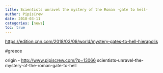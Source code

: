 ```yaml
---
title: Scientists unravel the mystery of the Roman -gate to hell-
author: PipisCrew
date: 2018-03-11
categories: [news]
toc: true
---
```


https://edition.cnn.com/2018/03/09/world/mystery-gates-to-hell-hierapolis

#greece

origin - http://www.pipiscrew.com/?p=13066 scientists-unravel-the-mystery-of-the-roman-gate-to-hell